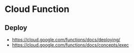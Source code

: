 # Cloud Function

## Deploy

- <https://cloud.google.com/functions/docs/deploying/>
- <https://cloud.google.com/functions/docs/concepts/exec>